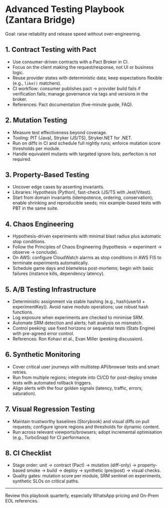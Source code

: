 # Advanced Testing Playbook (Zantara Bridge)

Goal: raise reliability and release speed without over-engineering.

## 1. Contract Testing with Pact
- Use consumer-driven contracts with a Pact Broker in CI.
- Focus on the client making the request/response, not UI or business logic.
- Reuse provider states with deterministic data; keep expectations flexible (e.g., `like()` matchers).
- CI workflow: consumer publishes pact -> provider build fails if verification fails; manage governance via tags and versions in the broker.
- References: Pact documentation (five-minute guide, FAQ).

## 2. Mutation Testing
- Measure test effectiveness beyond coverage.
- Tooling: PIT (Java), Stryker (JS/TS), Stryker.NET for .NET.
- Run on diffs in CI and schedule full nightly runs; enforce mutation score thresholds per module.
- Handle equivalent mutants with targeted ignore lists; perfection is not required.

## 3. Property-Based Testing
- Uncover edge cases by asserting invariants.
- Libraries: Hypothesis (Python), fast-check (JS/TS with Jest/Vitest).
- Start from domain invariants (idempotence, ordering, conservation); enable shrinking and reproducible seeds; mix example-based tests with PBT in the same suite.

## 4. Chaos Engineering
- Hypothesis-driven experiments with minimal blast radius plus automatic stop conditions.
- Follow the Principles of Chaos Engineering (hypothesis -> experiment -> observe -> conclude).
- On AWS: configure CloudWatch alarms as stop conditions in AWS FIS to terminate experiments automatically.
- Schedule game days and blameless post-mortems; begin with basic failures (instance kills, dependency latency).

## 5. A/B Testing Infrastructure
- Deterministic assignment via stable hashing (e.g., hash(userId + experimentKey)). Avoid naive modulo operations; use robust hash functions.
- Log exposure when experiments are checked to minimise SRM.
- Automate SRM detection and alerts; halt analysis on mismatch.
- Control peeking: use fixed horizons or sequential tests (Stats Engine) with pre-agreed error control.
- References: Ron Kohavi et al., Evan Miller (peeking discussion).

## 6. Synthetic Monitoring
- Cover critical user journeys with multistep API/browser tests and smart retries.
- Run from multiple regions; integrate into CI/CD for post-deploy smoke tests with automated rollback triggers.
- Align alerts with the four golden signals (latency, traffic, errors, saturation).

## 7. Visual Regression Testing
- Maintain trustworthy baselines (Storybook) and visual diffs on pull requests; configure ignore regions and thresholds for dynamic content.
- Run across relevant viewports/browsers; adopt incremental optimisation (e.g., TurboSnap) for CI performance.

## 8. CI Checklist
- Stage order: unit -> contract (Pact) -> mutation (diff-only) -> property-based smoke -> build -> deploy -> synthetic (pre/post) -> visual checks.
- Quality gates: mutation score per module, SRM sentinel on experiments, synthetic SLOs on critical paths.

---

Review this playbook quarterly, especially WhatsApp pricing and On-Prem EOL references.

